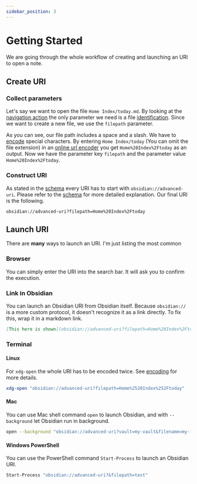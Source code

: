 ```yaml
---
sidebar_position: 3
---
```

# Getting Started

We are going through the whole workflow of creating and launching an URI to open a note.

## Create URI

### Collect parameters

Let's say we want to open the file `Home Index/today.md`. By looking at the [navigation action](actions/navigation.md) the only parameter we need is a file [identification](concepts/file_identifiers.md). Since we want to create a new file, we use the `filepath` parameter.

As you can see, our file path includes a space and a slash. We have to [encode](concepts/encoding.md) special characters. By entering `Home Index/today` (You can omit the file extension) in an [online url encoder](https://www.urlencoder.io/) you get `Home%20Index%2Ftoday` as an output. Now we have the parameter key `filepath` and the parameter value `Home%20Index%2Ftoday`.

### Construct URI

As stated in the [schema](concepts/schema.md) every URI has to start with `obsidian://advanced-uri`. Please refer to the [schema](concepts/schema.md) for more detailed explanation. Our final URI is the following.

```uri
obsidian://advanced-uri?filepath=Home%20Index%2Ftoday
```

## Launch URI

There are **many** ways to launch an URI. I'm just listing the most common

### Browser

You can simply enter the URI into the search bar. It will ask you to confirm the execution.

### Link in Obsidian

You can launch an Obsidian URI from Obsidian itself. Because `obsidian://` is a more custom protocol, it doesn't recognize it as a link directly. To fix this, wrap it in a markdown link.

```md
[This here is shown](obsidian://advanced-uri?filepath=Home%20Index%2Ftoday)
```

### Terminal

#### Linux

For `xdg-open` the whole URI has to be encoded twice. See [encoding](concepts/encoding.md) for more details.

```bash
xdg-open "obsidian://advanced-uri?filepath=Home%2520Index%252Ftoday"
```

#### Mac
You can use Mac shell command `open` to launch Obsidian, and with `--background` let Obsidian run in background.

```bash
open --background "obsidian://advanced-uri?vault=my-vault&filename=my-file&data=my-data"
```

#### Windows PowerShell
You can use the PowerShell command `Start-Process` to launch an Obsidian URI.

```bash
Start-Process "obsidian://advanced-uri?&filepath=test"
```
